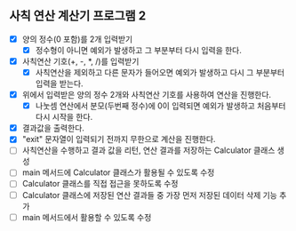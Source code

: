 ## 사칙 연산 계산기 프로그램 2
- [x] 양의 정수(0 포함)를 2개 입력받기
    - [x] 정수형이 아니면 예외가 발생하고 그 부분부터 다시 입력을 한다.
- [x] 사칙연산 기호(+, -, *, /)를 입력받기
    - [x] 사칙연산을 제외하고 다른 문자가 들어오면 예외가 발생하고 다시 그 부분부터 입력을 받는다.
- [x] 위에서 입력받은 양의 정수 2개와 사칙연산 기호를 사용하여 연산을 진행한다.
    - [x] 나눗셈 연산에서 분모(두번째 정수)에 0이 입력되면 예외가 발생하고 처음부터 다시 시작을 한다.
- [x] 결과값을 출력한다.
- [x] "exit" 문자열이 입력되기 전까지 무한으로 계산을 진행한다.
- [ ] 사칙연산을 수행하고 결과 값을 리턴, 연산 결과를 저장하는 Calculator 클래스 생성
- [ ] main 메서드에 Calculator 클래스가 활용될 수 있도록 수정
- [ ] Calculator 클래스를 직접 접근을 못하도록 수정
- [ ] Calculator 클래스에 저장된 연산 결과들 중 가장 먼저 저장된 데이터 삭제 기능 추가
- [ ] main 메서드에서 활용할 수 있도록 수정
